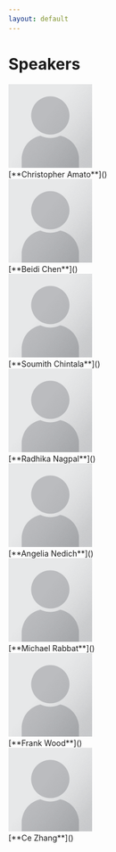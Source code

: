 ```yaml
---
layout: default
---
```


# Speakers

<div class='orgWrapper'>
<img src="./assets/images/placeholder.png" alt="Christopher Amato" width="150" />
<div class='bioWrapper'>
[**Christopher Amato**]()
</div>
</div>

<div class='orgWrapper'>
<img src="/assets/images/placeholder.png" alt="Beidi Chen" width="150" />
<div class='bioWrapper'>
[**Beidi Chen**]()
</div>
</div>

<div class='orgWrapper'>
<img src="/assets/images/placeholder.png" alt="Soumith Chintala" width="150" />
<div class='bioWrapper'>
[**Soumith Chintala**]()
</div>
</div>

<div class='orgWrapper'>
<img src="/assets/images/placeholder.png" alt="Radhika Nagpal" width="150" />
<div class='bioWrapper'>
[**Radhika Nagpal**]()
</div>
</div>

<div class='orgWrapper'>
<img src="/assets/images/placeholder.png" alt="Angela Nedich" width="150" />
<div class='bioWrapper'>
[**Angelia Nedich**]()
</div>
</div>

<div class='orgWrapper'>
<img src="/assets/images/placeholder.png" alt="Michael Rabbat" width="150" />
<div class='bioWrapper'>
[**Michael Rabbat**]()
</div>
</div>

<div class='orgWrapper'>
<img src="/assets/images/placeholder.png" alt="Frank Wood" width="150" />
<div class='bioWrapper'>
[**Frank Wood**]()
</div>
</div>

<div class='orgWrapper'>
<img src="/assets/images/placeholder.png" alt="Ce Zhang" width="150" />
<div class='bioWrapper'>
[**Ce Zhang**]()
</div>
</div>